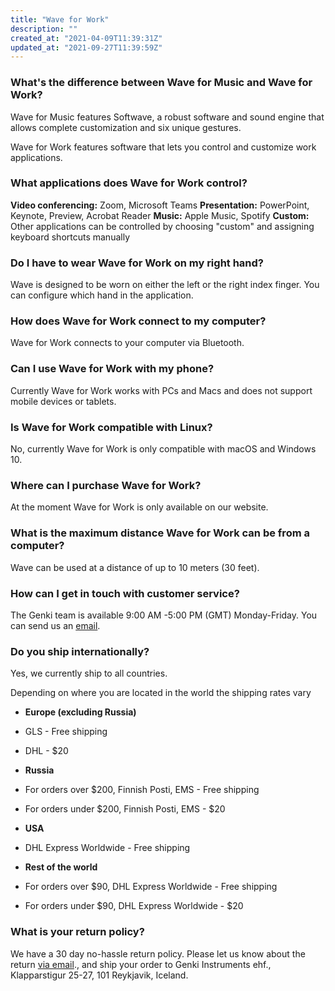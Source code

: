 ```yaml
---
title: "Wave for Work"
description: ""
created_at: "2021-04-09T11:39:31Z"
updated_at: "2021-09-27T11:39:59Z"
---
```


### What's the difference between Wave for Music and Wave for Work?

Wave for Music features Softwave, a robust software and sound engine that allows complete customization and six unique gestures.

Wave for Work features software that lets you control and customize work applications.

### What applications does Wave for Work control?

**Video conferencing:** Zoom, Microsoft Teams
**Presentation:** PowerPoint, Keynote, Preview, Acrobat Reader
**Music:** Apple Music, Spotify
**Custom:** Other applications can be controlled by choosing "custom" and assigning keyboard shortcuts manually

### Do I have to wear Wave for Work on my right hand?

Wave is designed to be worn on either the left or the right index finger. You can configure which hand in the application.

### How does Wave for Work connect to my computer?

Wave for Work connects to your computer via Bluetooth.

### Can I use Wave for Work with my phone?

Currently Wave for Work works with PCs and Macs and does not support mobile devices or tablets.

### Is Wave for Work compatible with Linux?

No, currently Wave for Work is only compatible with macOS and Windows 10.

### Where can I purchase Wave for Work?

At the moment Wave for Work is only available on our website.

### What is the maximum distance Wave for Work can be from a computer?

Wave can be used at a distance of up to 10 meters (30 feet).

### How can I get in touch with customer service?

The Genki team is available 9:00 AM -5:00 PM (GMT) Monday-Friday. You can send us an [email](mailto:wave@genkiinstruments.com).

### Do you ship internationally?

Yes, we currently ship to all countries.

Depending on where you are located in the world the shipping rates vary

- **Europe (excluding Russia)**
- GLS - Free shipping
- DHL - $20

- **Russia**
- For orders over $200, Finnish Posti, EMS - Free shipping
- For orders under $200, Finnish Posti, EMS - $20

- **USA**
- DHL Express Worldwide - Free shipping

- **Rest of the world**
- For orders over $90, DHL Express Worldwide - Free shipping
- For orders under $90, DHL Express Worldwide - $20

### What is your return policy?

We have a 30 day no-hassle return policy. Please let us know about the return [via email](mailto:wave@genkiinstruments.com)., and ship your order to Genki Instruments ehf., Klapparstigur 25-27, 101 Reykjavik, Iceland.
